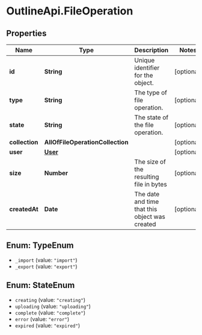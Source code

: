 # OutlineApi.FileOperation

## Properties
Name | Type | Description | Notes
------------ | ------------- | ------------- | -------------
**id** | **String** | Unique identifier for the object. | [optional] 
**type** | **String** | The type of file operation. | [optional] 
**state** | **String** | The state of the file operation. | [optional] 
**collection** | **AllOfFileOperationCollection** |  | [optional] 
**user** | [**User**](User.md) |  | [optional] 
**size** | **Number** | The size of the resulting file in bytes | [optional] 
**createdAt** | **Date** | The date and time that this object was created | [optional] 

<a name="TypeEnum"></a>
## Enum: TypeEnum

* `_import` (value: `"import"`)
* `_export` (value: `"export"`)


<a name="StateEnum"></a>
## Enum: StateEnum

* `creating` (value: `"creating"`)
* `uploading` (value: `"uploading"`)
* `complete` (value: `"complete"`)
* `error` (value: `"error"`)
* `expired` (value: `"expired"`)

